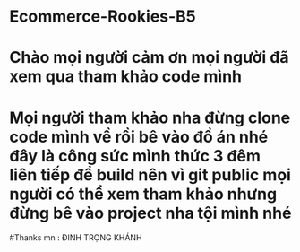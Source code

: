 # Ecommerce-Rookies-B5

# Chào mọi người cảm ơn mọi người đã xem qua tham khảo code mình 

# Mọi người tham khảo nha đừng clone code mình về rồi bê vào đồ án nhé đây là công sức mình thức 3 đêm liên tiếp để build nên vì git public mọi người có thể xem tham khảo nhưng đừng bê vào project nha tội mình nhé

#Thanks mn : ĐINH TRỌNG KHÁNH 
